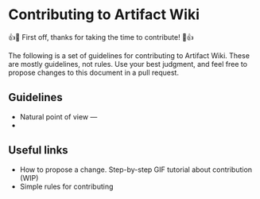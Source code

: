 # Contributing to Artifact Wiki

:+1::tada: First off, thanks for taking the time to contribute! :tada::+1:

The following is a set of guidelines for contributing to Artifact Wiki. These are mostly guidelines, not rules. Use your best judgment, and feel free to propose changes to this document in a pull request.

## Guidelines

* Natural point of view — 
* 

## Useful links

* How to propose a change. Step-by-step GIF tutorial about contribution (WIP)
* Simple rules for contributing
